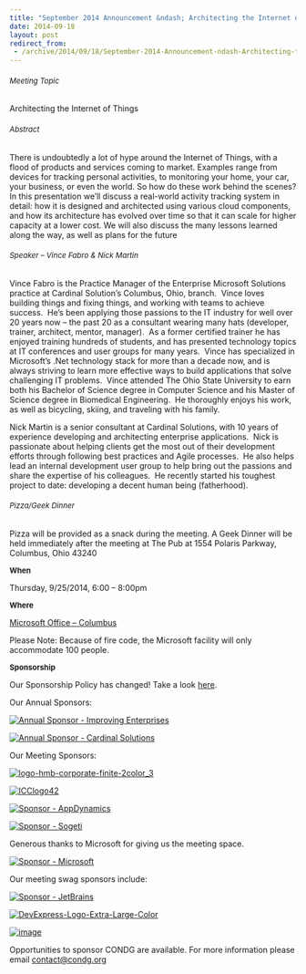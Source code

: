 ```yaml
---
title: "September 2014 Announcement &ndash; Architecting the Internet of Things"
date: 2014-09-18
layout: post
redirect_from:
 - /archive/2014/09/18/September-2014-Announcement-ndash-Architecting-the-Internet-of-Things.aspx
---
```


###### <font size="2">Meeting Topic</font>

##### 


Architecting the Internet of Things


###### <font size="2">Abstract</font>


There is undoubtedly a lot of hype around the Internet of Things, with a flood of products and services coming to market. Examples range from devices for tracking personal activities, to monitoring your home, your car, your business, or even the world. So how do these work behind the scenes? In this presentation we’ll discuss a real-world activity tracking system in detail: how it is designed and architected using various cloud components, and how its architecture has evolved over time so that it can scale for higher capacity at a lower cost. We will also discuss the many lessons learned along the way, as well as plans for the future


###### <font size="2">Speaker – Vince Fabro &amp; Nick Martin</font>


Vince Fabro is the Practice Manager of the Enterprise Microsoft Solutions practice at Cardinal Solution’s Columbus, Ohio, branch.  Vince loves building things and fixing things, and working with teams to achieve success.  He’s been applying those passions to the IT industry for well over 20 years now – the past 20 as a consultant wearing many hats (developer, trainer, architect, mentor, manager).  As a former certified trainer he has enjoyed training hundreds of students, and has presented technology topics at IT conferences and user groups for many years.  Vince has specialized in Microsoft’s .Net technology stack for more than a decade now, and is always striving to learn more effective ways to build applications that solve challenging IT problems.  Vince attended The Ohio State University to earn both his Bachelor of Science degree in Computer Science and his Master of Science degree in Biomedical Engineering.  He thoroughly enjoys his work, as well as bicycling, skiing, and traveling with his family.



Nick Martin is a senior consultant at Cardinal Solutions, with 10 years of experience developing and architecting enterprise applications.  Nick is passionate about helping clients get the most out of their development efforts through following best practices and Agile processes.  He also helps lead an internal development user group to help bring out the passions and share the expertise of his colleagues.  He recently started his toughest project to date: developing a decent human being (fatherhood).


###### <font size="2">Pizza/Geek Dinner</font>


Pizza will be provided as a snack during the meeting. A Geek Dinner will be held immediately after the meeting at The Pub at 1554 Polaris Parkway,      
Columbus, Ohio 43240



**<font size="2">When</font>**



Thursday, 9/25/2014, 6:00 – 8:00pm



**<font size="2">Where</font>**



[Microsoft Office – Columbus](http://maps.google.com/maps?f=q&amp;hl=en&amp;q=8800+Lyra+Dr.+Columbus,+OH+43240&amp;om=1)



Please Note: Because of fire code, the Microsoft facility will only accommodate 100 people.



**<font size="2">Sponsorship</font>**



Our Sponsorship Policy has changed! Take a look [here](http://www.condg.org/documents/Sponsorship%20Policy.pdf).



Our Annual Sponsors:



[![Annual Sponsor - Improving Enterprises](http://condg.org/images/condg_org/Windows-Live-Writer/January-2013-Meeting-Announcement--_DBCD/clip_image0013_836cae65-6416-43f8-9634-cdf52c5f00a8.jpg "Annual Sponsor - Improving Enterprises")](http://www.improvingenterprises.com)



[![Annual Sponsor - Cardinal Solutions](http://condg.org/images/condg_org/Windows-Live-Writer/April-2013-Meeting-Announcement---MSMQ-a_B4CC/cardinal_color_tagline3_aa7a59d8-6af9-4071-a3c6-715999b671b0.jpg "Annual Sponsor - Cardinal Solutions")](http://www.cardinalsolutions.com)



Our Meeting Sponsors:



[![logo-hmb-corporate-finite-2color_3](http://condg.org/images/condg_org/WindowsLiveWriter/May2014MeetingAnnouncementRepositoryandS_123F5/logo-hmb-corporate-finite-2color_3_3.png "logo-hmb-corporate-finite-2color_3")](http://hmbnet.com)



[![ICClogo42](http://condg.org/images/condg_org/Windows-Live-Writer/February-2014-Meeting-Announcement_A431/ICClogo42_b3b8e796-874f-470b-b51a-669d5d2dcef0.jpg "ICClogo42")](http://www.icctechnology.com/)



[![Sponsor - AppDynamics](http://condg.org/images/condg_org/Windows-Live-Writer/January-2013-Meeting-Announcement--_DBCD/clip_image0053_2dcab694-3305-4217-bd01-3197dce29f31.png "Sponsor - AppDynamics")](http://www.appdynamics.com)



[![Sponsor - Sogeti](http://condg.org/images/condg_org/Windows-Live-Writer/January-2013-Meeting-Announcement--_DBCD/sogeticolor_small_thumb.gif "Sponsor - Sogeti")](http://us.sogeti.com)



Generous thanks to Microsoft for giving us the meeting space.



[![Sponsor - Microsoft](http://condg.org/images/condg_org/Windows-Live-Writer/January-2013-Meeting-Announcement--_DBCD/clip_image0063_017112b5-ebbc-4d6b-9105-9a99563d1af4.png "Sponsor - Microsoft")](http://www.microsoft.com)



Our meeting swag sponsors include:



[![Sponsor - JetBrains](http://condg.org/images/condg_org/Windows-Live-Writer/January-2013-Meeting-Announcement--_DBCD/clip_image0073_813519ba-ec40-4014-b290-0f59941c9ad2.gif "Sponsor - JetBrains")](http://www.jetbrains.com/)



[![DevExpress-Logo-Extra-Large-Color](http://condg.org/images/condg_org/WindowsLiveWriter/May2014MeetingAnnouncementRepositoryandS_123F5/DevExpress-Logo-Extra-Large-Color_thumb.png "DevExpress-Logo-Extra-Large-Color")](http://condg.org/images/condg_org/WindowsLiveWriter/May2014MeetingAnnouncementRepositoryandS_123F5/DevExpress-Logo-Extra-Large-Color_2.png)



[![image](http://condg.org/images/condg_org/WindowsLiveWriter/ecd22febb19b_66F1/image_thumb.png "image")](http://condg.org/images/condg_org/WindowsLiveWriter/ecd22febb19b_66F1/image_2.png)



Opportunities to sponsor CONDG are available. For more information please email [contact@condg.org](mailto:contact@condg.org)

